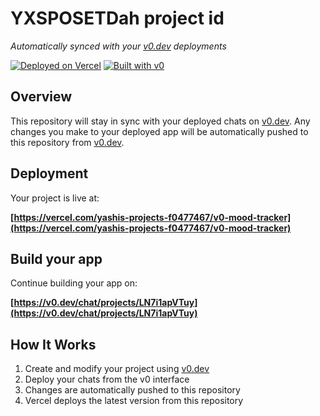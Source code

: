 # YXSPOSETDah project id

*Automatically synced with your [v0.dev](https://v0.dev) deployments*

[![Deployed on Vercel](https://img.shields.io/badge/Deployed%20on-Vercel-black?style=for-the-badge&logo=vercel)](https://vercel.com/yashis-projects-f0477467/v0-mood-tracker)
[![Built with v0](https://img.shields.io/badge/Built%20with-v0.dev-black?style=for-the-badge)](https://v0.dev/chat/projects/LN7i1apVTuy)

## Overview

This repository will stay in sync with your deployed chats on [v0.dev](https://v0.dev).
Any changes you make to your deployed app will be automatically pushed to this repository from [v0.dev](https://v0.dev).

## Deployment

Your project is live at:

**[https://vercel.com/yashis-projects-f0477467/v0-mood-tracker](https://vercel.com/yashis-projects-f0477467/v0-mood-tracker)**

## Build your app

Continue building your app on:

**[https://v0.dev/chat/projects/LN7i1apVTuy](https://v0.dev/chat/projects/LN7i1apVTuy)**

## How It Works

1. Create and modify your project using [v0.dev](https://v0.dev)
2. Deploy your chats from the v0 interface
3. Changes are automatically pushed to this repository
4. Vercel deploys the latest version from this repository
